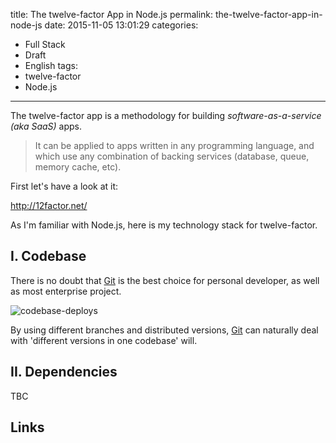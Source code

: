 title: The twelve-factor App in Node.js
permalink: the-twelve-factor-app-in-node-js
date: 2015-11-05 13:01:29
categories:
- Full Stack
- Draft
- English
tags:
- twelve-factor
- Node.js
---

The twelve-factor app is a methodology for building *software-as-a-service (aka SaaS)* apps.

> It can be applied to apps written in any programming language, and which use any combination of backing services (database, queue, memory cache, etc).

<!-- more -->

First let's have a look at it:

http://12factor.net/

As I'm familiar with Node.js, here is my technology stack for twelve-factor.

## I. Codebase

There is no doubt that [Git] is the best choice for personal developer, as well as most enterprise project.

![codebase-deploys](http://12factor.net/images/codebase-deploys.png)

By using different branches and distributed versions, [Git] can naturally deal with 'different versions in one codebase' will.

## II. Dependencies

TBC

## Links

[Git]: http://git-scm.com/
